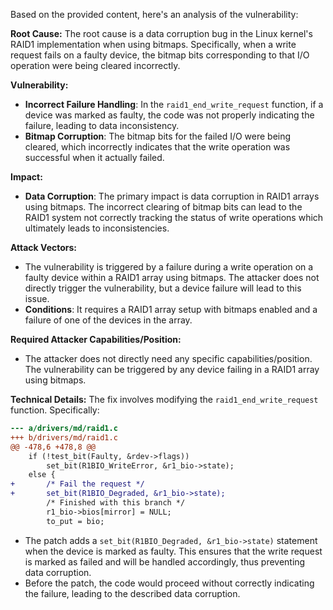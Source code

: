 Based on the provided content, here's an analysis of the vulnerability:

**Root Cause:**
The root cause is a data corruption bug in the Linux kernel's RAID1 implementation when using bitmaps. Specifically, when a write request fails on a faulty device, the bitmap bits corresponding to that I/O operation were being cleared incorrectly.

**Vulnerability:**
- **Incorrect Failure Handling**:  In the `raid1_end_write_request` function, if a device was marked as faulty, the code was not properly indicating the failure, leading to data inconsistency.
- **Bitmap Corruption**: The bitmap bits for the failed I/O were being cleared, which incorrectly indicates that the write operation was successful when it actually failed.

**Impact:**
- **Data Corruption**: The primary impact is data corruption in RAID1 arrays using bitmaps. The incorrect clearing of bitmap bits can lead to the RAID1 system not correctly tracking the status of write operations which ultimately leads to inconsistencies.

**Attack Vectors:**
- The vulnerability is triggered by a failure during a write operation on a faulty device within a RAID1 array using bitmaps. The attacker does not directly trigger the vulnerability, but a device failure will lead to this issue.
- **Conditions**: It requires a RAID1 array setup with bitmaps enabled and a failure of one of the devices in the array.

**Required Attacker Capabilities/Position:**
- The attacker does not directly need any specific capabilities/position. The vulnerability can be triggered by any device failing in a RAID1 array using bitmaps.

**Technical Details:**
The fix involves modifying the `raid1_end_write_request` function.  Specifically:
```diff
--- a/drivers/md/raid1.c
+++ b/drivers/md/raid1.c
@@ -478,6 +478,8 @@
 	if (!test_bit(Faulty, &rdev->flags))
 		set_bit(R1BIO_WriteError, &r1_bio->state);
 	else {
+		/* Fail the request */
+		set_bit(R1BIO_Degraded, &r1_bio->state);
 		/* Finished with this branch */
 		r1_bio->bios[mirror] = NULL;
 		to_put = bio;

```
- The patch adds a `set_bit(R1BIO_Degraded, &r1_bio->state)` statement when the device is marked as faulty. This ensures that the write request is marked as failed and will be handled accordingly, thus preventing data corruption.
- Before the patch, the code would proceed without correctly indicating the failure, leading to the described data corruption.